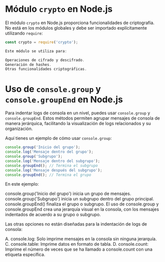 
# Módulo `crypto` en Node.js

El módulo `crypto` en Node.js proporciona funcionalidades de criptografía. No está en los módulos globales y debe ser importado explícitamente utilizando `require`:

```javascript
const crypto = require('crypto');

Este módulo se utiliza para:

Operaciones de cifrado y descifrado.
Generación de hashes.
Otras funcionalidades criptográficas.
```

# Uso de `console.group` y `console.groupEnd` en Node.js

Para indentar logs de consola en un nivel, puedes usar `console.group` y `console.groupEnd`. Estos métodos permiten agrupar mensajes de consola de manera jerárquica, facilitando la visualización de logs relacionados y su organización.

Aquí tienes un ejemplo de cómo usar `console.group`:

```javascript
console.group('Inicio del grupo');
console.log('Mensaje dentro del grupo');
console.group('Subgrupo');
console.log('Mensaje dentro del subgrupo');
console.groupEnd(); // Termina el subgrupo
console.log('Mensaje después del subgrupo');
console.groupEnd(); // Termina el grupo
```
En este ejemplo:

console.group('Inicio del grupo') inicia un grupo de mensajes.
console.group('Subgrupo') inicia un subgrupo dentro del grupo principal.
console.groupEnd() finaliza el grupo o subgrupo.
El uso de console.group y console.groupEnd crea una jerarquía visual en la consola, con los mensajes indentados de acuerdo a su grupo o subgrupo.

Las otras opciones no están diseñadas para la indentación de logs de consola:

A. console.log: Solo imprime mensajes en la consola sin ninguna jerarquía.
C. console.table: Imprime datos en formato de tabla.
D. console.count: Imprime el número de veces que se ha llamado a console.count con una etiqueta específica.